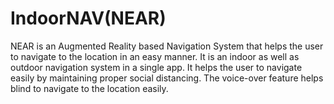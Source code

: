 # IndoorNAV(NEAR)
NEAR is an Augmented Reality based Navigation System that helps the user to navigate to the location in an easy manner. 
It is an indoor as well as outdoor navigation system in a single app.
It helps the user to navigate easily by maintaining proper social distancing.
The voice-over feature helps blind to navigate to the location easily.
